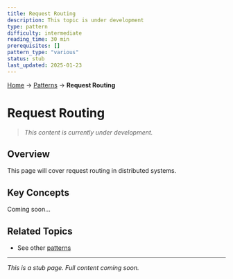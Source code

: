 ```yaml
---
title: Request Routing
description: This topic is under development
type: pattern
difficulty: intermediate
reading_time: 30 min
prerequisites: []
pattern_type: "various"
status: stub
last_updated: 2025-01-23
---
```


<!-- Navigation -->
[Home](../introduction/index.md) → [Patterns](index.md) → **Request Routing**

# Request Routing

> *This content is currently under development.*

## Overview

This page will cover request routing in distributed systems.

## Key Concepts

Coming soon...

## Related Topics

- See other [patterns](index.md)

---

*This is a stub page. Full content coming soon.*
